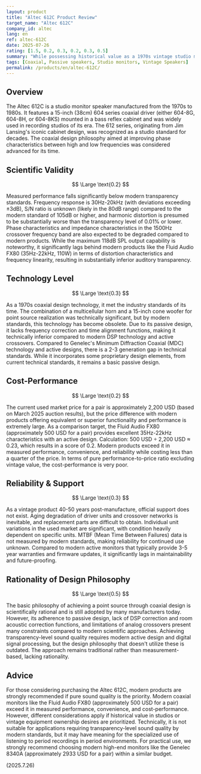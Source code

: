 ```yaml
---
layout: product
title: "Altec 612C Product Review"
target_name: "Altec 612C"
company_id: altec
lang: en
ref: altec-612C
date: 2025-07-26
rating: [1.5, 0.2, 0.3, 0.2, 0.3, 0.5]
summary: "While possessing historical value as a 1970s vintage studio monitor, it falls far short of modern transparency standards in measured performance and exhibits poor cost-performance compared to contemporary products with equivalent functionality."
tags: [Coaxial, Passive speakers, Studio monitors, Vintage Speakers]
permalink: /products/en/altec-612C/
---
```

## Overview

The Altec 612C is a studio monitor speaker manufactured from the 1970s to 1980s. It features a 15-inch (38cm) 604 series coaxial driver (either 604-8G, 604-8H, or 604-8KS) mounted in a bass reflex cabinet and was widely used in recording studios of its era. The 612 series, originating from Jim Lansing's iconic cabinet design, was recognized as a studio standard for decades. The coaxial design philosophy aimed at improving phase characteristics between high and low frequencies was considered advanced for its time.

## Scientific Validity

$$ \Large \text{0.2} $$

Measured performance falls significantly below modern transparency standards. Frequency response is 30Hz-20kHz (with deviations exceeding ±3dB), S/N ratio is unknown (likely in the 80dB range) compared to the modern standard of 105dB or higher, and harmonic distortion is presumed to be substantially worse than the transparency level of 0.01% or lower. Phase characteristics and impedance characteristics in the 1500Hz crossover frequency band are also expected to be degraded compared to modern products. While the maximum 118dB SPL output capability is noteworthy, it significantly lags behind modern products like the Fluid Audio FX80 (35Hz-22kHz, 110W) in terms of distortion characteristics and frequency linearity, resulting in substantially inferior auditory transparency.

## Technology Level

$$ \Large \text{0.3} $$

As a 1970s coaxial design technology, it met the industry standards of its time. The combination of a multicellular horn and a 15-inch cone woofer for point source realization was technically significant, but by modern standards, this technology has become obsolete. Due to its passive design, it lacks frequency correction and time alignment functions, making it technically inferior compared to modern DSP technology and active crossovers. Compared to Genelec's Minimum Diffraction Coaxial (MDC) technology and active designs, there is a 2-3 generation gap in technical standards. While it incorporates some proprietary design elements, from current technical standards, it remains a basic passive design.

## Cost-Performance

$$ \Large \text{0.2} $$

The current used market price for a pair is approximately 2,200 USD (based on March 2025 auction results), but the price difference with modern products offering equivalent or superior functionality and performance is extremely large. As a comparison target, the Fluid Audio FX80 (approximately 500 USD for a pair) provides excellent 35Hz-22kHz characteristics with an active design. Calculation: 500 USD ÷ 2,200 USD ≈ 0.23, which results in a score of 0.2. Modern products exceed it in measured performance, convenience, and reliability while costing less than a quarter of the price. In terms of pure performance-to-price ratio excluding vintage value, the cost-performance is very poor.

## Reliability & Support

$$ \Large \text{0.3} $$

As a vintage product 40-50 years post-manufacture, official support does not exist. Aging degradation of driver units and crossover networks is inevitable, and replacement parts are difficult to obtain. Individual unit variations in the used market are significant, with condition heavily dependent on specific units. MTBF (Mean Time Between Failures) data is not measured by modern standards, making reliability for continued use unknown. Compared to modern active monitors that typically provide 3-5 year warranties and firmware updates, it significantly lags in maintainability and future-proofing.

## Rationality of Design Philosophy

$$ \Large \text{0.5} $$

The basic philosophy of achieving a point source through coaxial design is scientifically rational and is still adopted by many manufacturers today. However, its adherence to passive design, lack of DSP correction and room acoustic correction functions, and limitations of analog crossovers present many constraints compared to modern scientific approaches. Achieving transparency-level sound quality requires modern active design and digital signal processing, but the design philosophy that doesn't utilize these is outdated. The approach remains traditional rather than measurement-based, lacking rationality.

## Advice

For those considering purchasing the Altec 612C, modern products are strongly recommended if pure sound quality is the priority. Modern coaxial monitors like the Fluid Audio FX80 (approximately 500 USD for a pair) exceed it in measured performance, convenience, and cost-performance. However, different considerations apply if historical value in studios or vintage equipment ownership desires are prioritized. Technically, it is not suitable for applications requiring transparency-level sound quality by modern standards, but it may have meaning for the specialized use of listening to period recordings in period environments. For practical use, we strongly recommend choosing modern high-end monitors like the Genelec 8340A (approximately 2933 USD for a pair) within a similar budget.

(2025.7.26)
